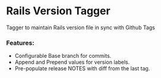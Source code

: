 # Rails Version Tagger
Tagger to maintain Rails version file in sync with Github Tags

### Features: 

- Configurable Base branch for commits.
- Append and Prepend values for version labels.
- Pre-populate release NOTES with diff from the last tag.

